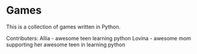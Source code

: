 # Games

This is a collection of games written in Python.

Contributers:
Allia - awesome teen learning python
Lovina - awesome mom supporting her awesome teen in learning python
